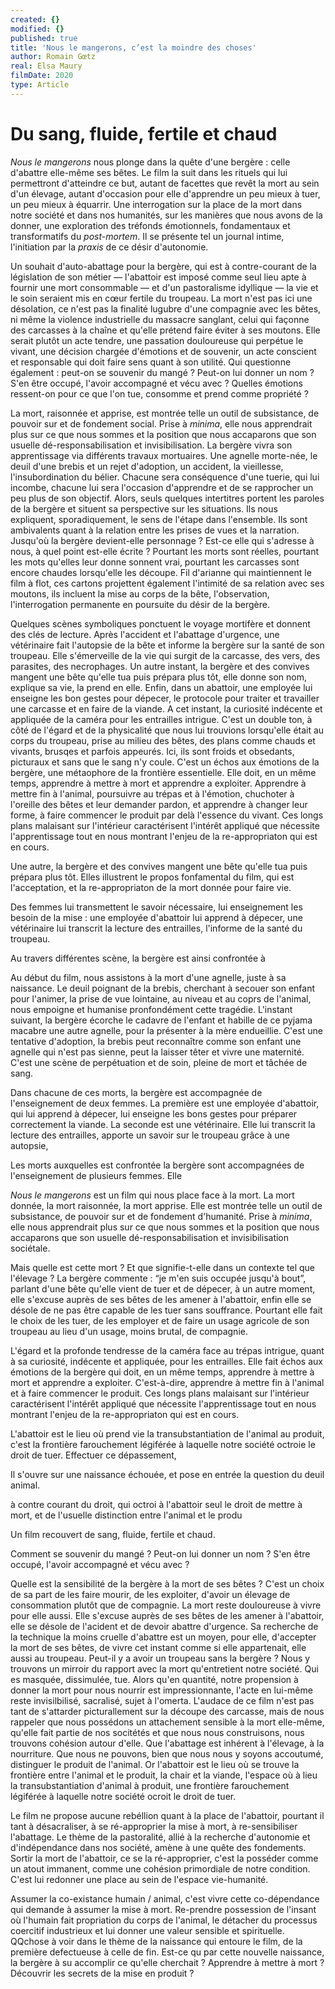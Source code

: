 ```yaml
---
created: {}
modified: {}
published: true
title: 'Nous le mangerons, c’est la moindre des choses'
author: Romain Gœtz
real: Elsa Maury
filmDate: 2020
type: Article
---
```


# Du sang, fluide, fertile et chaud

*Nous le mangerons* nous plonge dans la quête d'une bergère : celle d'abattre elle-même ses bêtes. Le film la suit dans les rituels qui lui permettront d'atteindre ce but, autant de facettes que revêt la mort au sein d'un élevage, autant d'occasion pour elle d'apprendre un peu mieux à tuer, un peu mieux à équarrir. Une interrogation sur la place de la mort dans notre société et dans nos humanités, sur les manières que nous avons de la donner, une exploration des tréfonds émotionnels, fondamentaux et transformatifs du *post-mortem*. Il se présente tel un journal intime, l'initiation par la *praxis* de ce désir d'autonomie.

Un souhait d'auto-abattage pour la bergère, qui est à contre-courant de la législation de son métier — l'abattoir est imposé comme seul lieu apte à fournir une mort consommable — et d'un pastoralisme idyllique — la vie et le soin seraient mis en cœur fertile du troupeau. La mort n'est pas ici une désolation, ce n'est pas la finalité lugubre d'une compagnie avec les bêtes, ni même la violence industrielle du massacre sanglant, celui qui façonne des carcasses à la chaîne et qu'elle prétend faire éviter à ses moutons. Elle serait plutôt un acte tendre, une passation douloureuse qui perpétue le vivant, une décision chargée d'émotions et de souvenir, un acte conscient et responsable qui doit faire sens quant à son utilité. Qui questionne également : peut-on se souvenir du mangé ? Peut-on lui donner un nom ? S'en être occupé, l'avoir accompagné et vécu avec ? Quelles émotions ressent-on pour ce que l'on tue, consomme et prend comme propriété ?

La mort, raisonnée et apprise, est montrée telle un outil de subsistance, de pouvoir sur et de fondement social. Prise à *minima*, elle nous apprendrait plus sur ce que nous sommes et la position que nous accaparons que son usuelle dé-responsabilisation et invisibilisation. La bergère vivra son apprentissage via différents travaux mortuaires. Une agnelle morte-née, le deuil d'une brebis et un rejet d'adoption, un accident, la vieillesse, l'insubordination du bélier. Chacune sera conséquence d'une tuerie, qui lui incombe, chacune lui sera l'occasion d'apprendre et de se rapprocher un peu plus de son objectif. Alors, seuls quelques intertitres portent les paroles de la bergère et situent sa perspective sur les situations. Ils nous expliquent, sporadiquement, le sens de l'étape dans l'ensemble. Ils sont ambivalents quant à la relation entre les prises de vues et la narration. Jusqu'où la bergère devient-elle personnage ? Est-ce elle qui s'adresse à nous, à quel point est-elle écrite ? Pourtant les morts sont réelles, pourtant les mots qu'elles leur donne sonnent vrai, pourtant les carcasses sont encore chaudes lorsqu'elle les découpe. Fil d'arianne qui maintiennent le film à flot, ces cartons projettent également l'intimité de sa relation avec ses moutons, ils incluent la mise au corps de la bête, l'observation, l'interrogation permanente en poursuite du désir de la bergère.

Quelques scènes symboliques ponctuent le voyage mortifère et donnent des clés de lecture. Après l'accident et l'abattage d'urgence, une vétérinaire fait l'autopsie de la bête et informe la bergère sur la santé de son troupeau. Elle s'émerveille de la vie qui surgit de la carcasse, des vers, des parasites, des necrophages. Un autre instant, la bergère et des convives mangent une bête qu'elle tua puis prépara plus tôt, elle donne son nom, explique sa vie, la prend en elle. Enfin, dans un abattoir, une employée lui enseigne les bon gestes pour dépecer, le protocole pour traiter et travailler une carcasse et en faire de la viande. A cet instant, la curiosité indécente et appliquée de la caméra pour les entrailles intrigue. C'est un double ton, à côté de l'égard et de la physicalité que nous lui trouvions lorsqu'elle était au corps du troupeau, prise au milieu des bêtes, des plans comme chauds et vivants, brusqes et parfois appeurés. Ici, ils sont froids et obsedants, picturaux et sans que le sang n'y coule. C'est un échos aux émotions de la bergère, une métaophore de la frontière essentielle. Elle doit, en un même temps, apprendre à mettre à mort et apprendre a exploiter. Apprendre à mettre fin à l'animal, poursuivre au trépas et à l'émotion, chuchoter à l'oreille des bêtes et leur demander pardon, et apprendre à changer leur forme, à faire commencer le produit par delà l'essence du vivant. Ces longs plans malaisant sur l'intérieur caractérisent l'intérêt appliqué que nécessite l'apprentissage tout en nous montrant l'enjeu de la re-appropriaton qui est en cours.



Une autre, la bergère et des convives mangent une bête qu'elle tua puis prépara plus tôt. Elles illustrent le propos fonfamental du film, qui est l'acceptation, et la re-appropriaton de la mort donnée pour faire vie.


Des femmes lui transmettent le savoir nécessaire, lui enseignement les besoin de la mise : une employée d'abattoir lui apprend à dépecer, une vétérinaire lui transcrit la lecture des entrailles, l'informe de la santé du troupeau.

Au travers différentes scène, la bergère est ainsi confrontée à 




Au début du film, nous assistons à la mort d'une agnelle, juste à sa naissance. Le deuil poignant de la brebis, cherchant à secouer son enfant pour l'animer, la prise de vue lointaine, au niveau et au coprs de l'animal, nous empoigne et humanise pronfondément cette tragédie. L'instant suivant, la bergère écorche le cadavre de l'enfant et habille de ce pyjama macabre une autre agnelle, pour la présenter à la mère endueillie. C'est une tentative d'adoption, la brebis peut reconnaître comme son enfant une agnelle qui n'est pas sienne, peut la laisser têter et vivre une maternité. C'est une scène de perpétuation et de soin, pleine de mort et tâchée de sang.


Dans chacune de ces morts, la bergère est accompagnée de l'enseignement de deux femmes. La première est une employée d'abattoir, qui lui apprend à dépecer, lui enseigne les bons gestes pour préparer correctement la viande. La seconde est une vétérinaire. Elle lui transcrit la lecture des entrailles, apporte un savoir sur le troupeau grâce à une autopsie, 


Les morts auxquelles est confrontée la bergère sont accompagnées de l'enseignement de plusieurs femmes. Elle 



*Nous le mangerons* est un film qui nous place face à la mort. La mort donnée, la mort raisonnée, la mort apprise. Elle est montrée telle un outil de subsistance, de pouvoir sur et de fondement d'humanité. Prise à *minima*, elle nous apprendrait plus sur ce que nous sommes et la position que nous accaparons que son usuelle dé-responsabilisation et invisibilisation sociétale. 

Mais quelle est cette mort ? Et que signifie-t-elle dans un contexte tel que l'élevage ? La bergère commente : “je m'en suis occupée jusqu'à bout”, parlant d'une bête qu'elle vient de tuer et de dépecer, à un autre moment, elle s'excuse auprès de ses bêtes de les amener à l'abattoir, enfin elle se désole de ne pas être capable de les tuer sans souffrance. Pourtant elle fait le choix de les tuer, de les employer et de faire un usage agricole de son troupeau au lieu d'un usage, moins brutal, de compagnie.

L'égard et la profonde tendresse de la caméra face au trépas intrigue, quant à sa curiosité, indécente et appliquée, pour les entrailles. Elle fait échos aux émotions de la bergère qui doit, en un même temps, apprendre à mettre à mort et apprendre a exploiter. C'est-à-dire, apprendre à mettre fin à l'animal et à faire commencer le produit. Ces longs plans malaisant sur l'intérieur caractérisent l'intérêt appliqué que nécessite l'apprentissage tout en nous montrant l'enjeu de la re-appropriaton qui est en cours.

L'abattoir est le lieu où prend vie la transubstantiation de l'animal au produit, c'est la frontière farouchement légiférée à laquelle notre société octroie le droit de tuer. Effectuer ce dépassement,  


Il s'ouvre sur une naissance échouée, et pose en entrée la question du deuil animal.

à contre courant du droit, qui octroi à l'abattoir seul le droit de mettre à mort, et de l'usuelle distinction entre l'animal et le produ

Un film recouvert de sang, fluide, fertile et chaud.

Comment se souvenir du mangé ? Peut-on lui donner un nom ? S'en être occupé, l'avoir accompagné et vécu avec ?

Quelle est la sensibilité de la bergère à la mort de ses bêtes ? C'est un choix de sa part de les faire mourir, de les exploiter, d'avoir un élevage de consommation plutôt que de compagnie. La mort reste douloureuse à vivre pour elle aussi. Elle s'excuse auprès de ses bêtes de les amener à l'abattoir, elle se désole de l'acident et de devoir abattre d'urgence. Sa recherche de la technique la moins cruelle d'abattre est un moyen, pour elle, d'accepter la mort de ses bêtes, de vivre cet instant comme si elle appartenait, elle aussi au troupeau. Peut-il y a avoir un troupeau sans la bergère ?
Nous y trouvons un mirroir du rapport avec la mort qu'entretient notre société. Qui es masquée, dissimulée, tue. Alors qu'en quantité, notre propension à donner la mort pour nous nourrir est impressionnante, l'acte en lui-même reste invisilbilisé, sacralisé, sujet à l'omerta. L'audace de ce film n'est pas tant de s'attarder picturallement sur la découpe des carcasse, mais de nous rappeler que nous possédons un attachement sensible à la mort elle-même, qu'elle fait partie de nos socitétés et que nous nous construisons, nous trouvons cohésion autour d'elle. Que l'abattage est inhérent à l'élevage, à la nourriture. Que nous ne pouvons, bien que nous nous y soyons accoutumé, distinguer le produit de l'animal. Or l'abattoir est le lieu où se trouve la frontière entre l'animal et le produit, la chair et la viande, l'espace où à lieu la transubstantiation d'animal à produit, une frontière farouchement légiférée à laquelle notre société ocroit le droit de tuer.

Le film ne propose aucune rebéllion quant à la place de l'abattoir, pourtant il tant à désacraliser, à se ré-approprier la mise à mort, à re-sensibiliser l'abattage.
Le thème de la pastoralité, allié à la recherche d'autonomie et d'indépendance dans nos société, amène à une quête des fondements. Sortir la mort de l'abattoir, ce se la ré-approprier, c'est la posséder comme un atout immanent, comme une cohésion primordiale de notre condition. C'est lui redonner une place au sein de l'espace vie-humanité.

Assumer la co-existance humain / animal, c'est vivre cette co-dépendance qui demande à assumer la mise à mort. Re-prendre possession de l'insant où l'humain fait propriation du corps de l'animal, le détacher du processus coercitif industrieux et lui donner une valeur sensible et spirituelle.
QQchose à voir dans le thème de la naissance qui entoure le film, de la première defectueuse à celle de fin. Est-ce qu par cette nouvelle naissance, la bergère à su accomplir ce qu'elle cherchait ? Apprendre à mettre à mort ? Découvrir les secrets de la mise en produit ?
